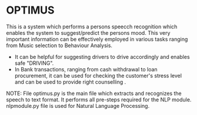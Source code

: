 # OPTIMUS

This is a system which performs a persons speecch recognition which enables the system to suggest/predict the persons mood.
This very important information can be effectively employed in various tasks ranging from 
				Music selection to Behaviour Analysis.
*   It can be helpful for suggesting drivers to drive accordingly and enables safe "DRIVING".
*   In Bank transactions, ranging from cash withdrawal to loan procurement, it can be used for checking the customer's stress level and 
		can be used to provide right counselling .

NOTE:			File optimus.py is the main file which extracts and recognizes the speech to text format.
				It performs all pre-steps required for the NLP module.
				nlpmodule.py file is used for Natural Language Processing.
